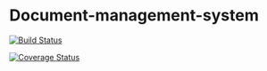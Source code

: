 # Document-management-system

[![Build Status](https://travis-ci.org/andela-johia/Document-management-system.png?branch=master)](https://travis-ci.org/andela-johia/Document-management-system)

[![Coverage Status](https://coveralls.io/repos/github/andela-johia/Document-management-system/badge.png)](https://coveralls.io/github/andela-johia/Document-management-system)
